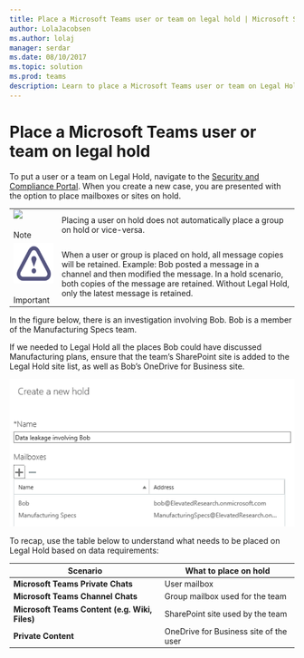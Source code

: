 ```yaml
---
title: Place a Microsoft Teams user or team on legal hold | Microsoft Support
author: LolaJacobsen
ms.author: lolaj
manager: serdar
ms.date: 08/10/2017
ms.topic: solution
ms.prod: teams
description: Learn to place a Microsoft Teams user or team on Legal Hold using the Sucurity and Compliance Portal and learn what needs a Legal Hold based on data requirements.
---
```


Place a Microsoft Teams user or team on legal hold
=======================================

To put a user or a team on Legal Hold, navigate to the [Security and Compliance Portal](https://go.microsoft.com/fwlink/?linkid=854628). When you create a new case, you are presented with the option to place mailboxes or sites on hold.

|||
|---------|---------|
|![](media/Place_a_Microsoft_Teams_user_or_team_on_legal_hold_image1.emf)<br></br> Note     |Placing a user on hold does not automatically place a group on hold or vice-versa.         |
|![](media/Place_a_Microsoft_Teams_user_or_team_on_legal_hold_image2.png)<br></br> Important     |When a user or group is placed on hold, all message copies will be retained. Example: Bob posted a message in a channel and then modified the message. In a hold scenario, both copies of the message are retained. Without Legal Hold, only the latest message is retained.         |

In the figure below, there is an investigation involving Bob. Bob is a member of the Manufacturing Specs team.

If we needed to Legal Hold all the places Bob could have discussed Manufacturing plans, ensure that the team’s SharePoint site is added to the Legal Hold site list, as well as Bob’s OneDrive for Business site.

![](media/Place_a_Microsoft_Teams_user_or_team_on_legal_hold_image3.png)

To recap, use the table below to understand what needs to be placed on Legal Hold based on data requirements:

|Scenario  |What to place on hold  |
|---------|---------|
|**Microsoft Teams Private Chats**     |User mailbox         |
|**Microsoft Teams Channel Chats**    |Group mailbox used for the team         |
|**Microsoft Teams Content (e.g. Wiki, Files)**     |SharePoint site used by the team         |
|**Private Content**     |OneDrive for Business site of the user         |
